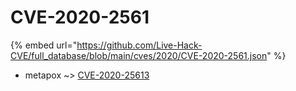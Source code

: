 # CVE-2020-2561
{% embed url="https://github.com/Live-Hack-CVE/full_database/blob/main/cves/2020/CVE-2020-2561.json" %}

* metapox ~> [CVE-2020-25613](https://www.alice-snow.ru/2020/database/cve-2020-2561/cve-2020-25613-metapox)